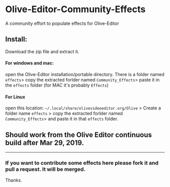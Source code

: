# Olive-Editor-Community-Effects
A community effort to populate effects for Olive-Editor

## Install:
Download the zip file and extract it.

#### For windows and mac:
open the Olive-Editor installation/portable directory. There is a folder named `effects`>
copy the extracted forlder named `Community_Effects`>
paste it in the `effects` folder (for MAC it's probably `Effects`)


#### For Linux
open this location:
`~/.local/share/olivevideoeditor.org/Olive` >
Create a folder name `effects` >
copy the extracted forlder named `Community_Effects`>
and paste it in that `effects` folder.

## Should work from the Olive Editor continuous build after Mar 29, 2019.
_____________________

### If you want to contribute some effects here please fork it and pull a request. It will be merged.
Thanks.
